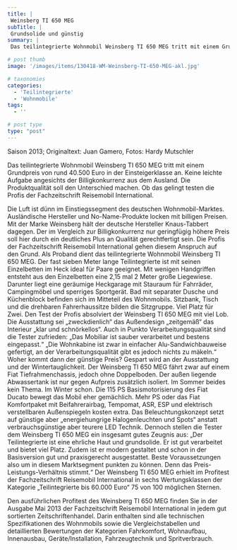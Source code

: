 ```yaml
---
title: |
 Weinsberg TI 650 MEG
subTitle: |
 Grundsolide und günstig
summary: |
 Das teilintegrierte Wohnmobil Weinsberg TI 650 MEG tritt mit einem Grundpreis von rund 40.500 Euro in der Einsteigerklasse an. Keine leichte Aufgabe angesichts der Billigkonkurrenz aus dem Ausland. Die Produktqualität soll den Unterschied machen. Ob das gelingt testen die Profis der Fachzeitschrift Reisemobil International.

# post thumb
image: '/images/items/130418-WM-Weinsberg-TI-650-MEG-akl.jpg'

# taxonomies
categories: 
  - 'Teilintegrierte'
  - 'Wohnmobile'
tags:
  - ''

# post type
type: "post"
---
```


Saison 2013; Originaltext: Juan Gamero, Fotos: Hardy Mutschler

Das teilintegrierte Wohnmobil Weinsberg TI 650 MEG tritt mit einem Grundpreis von rund 40.500 Euro in der Einsteigerklasse an. Keine leichte Aufgabe angesichts der Billigkonkurrenz aus dem Ausland. Die Produktqualität soll den Unterschied machen. Ob das gelingt testen die Profis der Fachzeitschrift Reisemobil International.

Die Luft ist dünn im Einstiegssegment des deutschen Wohnmobil-Marktes. Ausländische Hersteller und No-Name-Produkte locken mit billigen Preisen. Mit der Marke Weinsberg hält der deutsche Hersteller Knaus-Tabbert dagegen. Der im Vergleich zur Billigkonkurrenz nur geringfügig höhere Preis soll hier durch ein deutliches Plus an Qualität gerechtfertigt sein. Die Profis der Fachzeitschrift Reisemobil International gehen diesem Anspruch auf den Grund. Als Proband dient das teilintegrierte Wohnmobil Weinsberg TI 650 MEG. Der fast sieben Meter lange Teilintegrierte ist mit seinen Einzelbetten im Heck ideal für Paare geeignet. Mit wenigen Handgriffen entsteht aus den Einzelbetten eine 2,15 mal 2 Meter große Liegewiese. Darunter liegt eine geräumige Heckgarage mit Stauraum für Fahrräder, Campingmöbel und sperriges Sportgerät. Bad mit separater Dusche und Küchenblock befinden sich im Mitteteil des Wohnmobils. Sitzbank, Tisch und die drehbaren Fahrerhaussitze bilden die Sitzgruppe. Viel Platz für Zwei. Den Test der Profis absolviert der Weinsberg TI 650 MEG mit viel Lob. Die Ausstattung sei „zweckdienlich“ das Außendesign „zeitgemäß“ das Interieur „klar und schnörkellos“. Auch in Punkto Verarbeitungsqualität sind die Tester zufrieden: „Das Mobiliar ist sauber verarbeitet und bestens eingepasst.“ „Die Wohnkabine ist zwar in einfacher Alu-Sandwichbauweise gefertigt, an der Verarbeitungsqualität gibt es jedoch nichts zu mäkeln.“ Woher kommt dann der günstige Preis? Gespart wird an der Ausstattung und der Wintertauglichkeit. Der Weinsberg TI 650 MEG fährt zwar auf einem Fiat Tiefrahmenchassis, jedoch ohne Doppelboden. Der außen liegende Abwassertank ist nur gegen Aufpreis zusätzlich isoliert. Im Sommer beides kein Thema. Im Winter schon. Die 115 PS Basismotorisierung des Fiat Ducato bewegt das Mobil eher gemächlich. Mehr PS oder das Fiat Komfortpaket mit Beifahrerairbag, Tempomat, ASR, ESP und elektrisch verstellbaren Außenspiegeln kosten extra. Das Beleuchtungskonzept setzt auf günstige aber „energiehungrige Halogenleuchten und Spots“ anstatt verbrauchsgünstige aber teurere LED Technik. Dennoch stellen die Tester dem Weinsberg TI 650 MEG ein insgesamt gutes Zeugnis aus: „Der Teilintegrierte ist eine ehrliche Haut und grundsolide. Er ist gut verarbeitet und bietet viel Platz. Zudem ist er modern gestaltet und schon in der Basisversion gut und praxisgerecht ausgestattet. Beste Voraussetzungen also um in diesem Marktsegment punkten zu können. Denn das Preis-Leistungs-Verhältnis stimmt.“ Der Weinsberg TI 650 MEG erhielt im Profitest der Fachzeitschrift Reisemobil International in sechs Wertungsklassen der Kategorie „Teilintegrierte bis 60.000 Euro“ 75 von 100 möglichen Sternen.

Den ausführlichen Profitest des Weinsberg TI 650 MEG finden Sie in der Ausgabe Mai 2013 der Fachzeitschrift Reisemobil International in jedem gut sortierten Zeitschriftenhandel. Darin enthalten sind alle technischen Spezifikationen des Wohnmobils sowie die Vergleichstabellen und detaillierten Bewertungen der Kategorien Fahrkomfort, Wohnaufbau, Innenausbau, Geräte/Installation, Fahrzeugtechnik und Spritverbrauch.